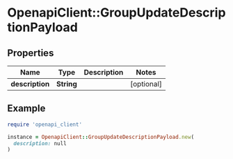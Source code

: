 # OpenapiClient::GroupUpdateDescriptionPayload

## Properties

| Name | Type | Description | Notes |
| ---- | ---- | ----------- | ----- |
| **description** | **String** |  | [optional] |

## Example

```ruby
require 'openapi_client'

instance = OpenapiClient::GroupUpdateDescriptionPayload.new(
  description: null
)
```

